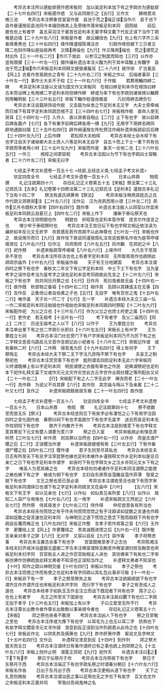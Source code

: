 <!-- { "loadSidebar": true } -->
　　考异古本注所以感蚍蜉感作惑宋板同　加以粱足利本加下有之字疏亦为感蚍蜉【二十七叶右四行】宋板感作惑　又与此同故引之【五行】又作文
　　餙棺君龙帷三池
　　考异古本注桺象宫室室作屋　县池于荒之端正误当作爪　县于池下县作悬谨按前县池同今本缀则络其上及旁络作落宋板足利本同　因而结
　　前后披也也上有者字　盖五采羽注于翣首也足利本无翣字释文戴下代反正误下当作丁疏帷是边墙【二十九叶右八行】宋板是作者　故云纁纽也【九行】也上有六字齐三采者绛黄黒也【三十叶右四行】绛作降谨按陈澔注亦
　　引疏作绛但据下三贝者又降二也则作降似是姑俟再考　又降用缁也【九行】作又降用缁也　荒之谓荒之材出外【三十一叶右二行】作爪下放此　以参汉之制度而知也【三行】以作亦　竖有限摄【三十一叶左一行】摄作襵补遗古本注火黻为列于其中耳黻上有黼字　县池于荒之端作爪宋板足利本同释文披彼甫髲反【二十八叶】彼作徐　圹古冕反【同上】古冕作苦晃疏衣之青布【二十九叶右二行】宋板之作以　后缁者事异【三十叶左一行】事作士大夫不于绞【三十一叶右六行】于作揄
　　君葬用輴四綍二碑
　　考异足利本注是以文误为国文作又宋板同　在棺曰綍足利本作在棺饰曰綍　古本而设碑上有用绋二字足利本同但绋作綍　綍或为率下有也字疏则诸侯殡以輴葬则用輴明矣【三十三叶右五行】宋板下輴作辁谨按极是
　　凡封用綍去碑负引
　　考异古本注说载除饰说作脱　又击鼓为纵舍之节足利本无又字　大夫士旁牵缄而已缄下有耳字足利本同疏恐棺不正【三十四叶右七行】宋板棺作柩　直命入使无哭耳【三十四叶左一行】入作人　直以哭者自相止【二行】止下有也字　故以前碑后碑各鹿卢【七行】各下有重字前碑后碑各用一绋【九行】无用字下用綍去碑同　辟地通路曰隧【三十五叶右四行】辟作阙谨按左传杜预注作阙补遗宋板疏前后后碑【三十四叶左九行】上后作碑
　　君松椁大夫柏椁
　　考异古本经士杂木椁下有也字注自天子诸侯卿大夫士庶人六等足利本无自字　自五十而上下士一重下共有也字疏而卑者用小材【三十五叶左九叶】宋板而作是　象天一合地二也【三十六叶右五行】一作三
　　棺椁之间君容柷
　　考异古本注因以为节下有也字疏曰士容甒者【二十六叶左二行】宋板无曰字

　　七经孟子考文补遗卷一百五十七
<经部,五经总义类,七经孟子考文补遗>
　　钦定四库全书
　　七经孟子考文补遗卷一百五十八
　　日本山井鼎
　　物观　撰
　　礼记注疏第四十六
　　存旧礼记正义卷第五十五【宋板】祭法第二十三礼记郑氏注【古本】礼记卷第十四祭法第二十三礼记郑氏注【足利本】谨按古本礼记下当有十四二字
　　祭法有虞氏禘黄帝【祭法】
　　考异宋板注稍用其姓氏之氏作代疏又郊祭郑注【二叶左八行】注作云　汉为尧夙而用火德【三叶左二行】夙作又月令既秋大享帝【四叶右四行】既作季
　　补遗古本注殷人以郊契以作宜宋板足利本同疏云自夏已上【四叶左二行】宋板上作下
　　燔柴于泰坛祭天也
　　考异古本注坦明貌也作　　明貌也　折昭晢也足利本晢作晳　连言尔作连言之也
　　埋少牢于泰昭祭时也
　　考异古本注王宫日坛下有也字释文相近依注读为禳祈如羊反元文无祈字　坎若感反若作苦疏不以此神尊也【七叶左一行】宋板也作之　故说用币而已【九行】故作攻下故说同谨按周礼注攻说皆祭名作攻为是雩呼嗟嗟哭位【八叶右六行】位作泣　风师雨师【八叶左五行】风作飌　在郊祀之中【八行】祀作祭
　　补遗宋板疏雩呼嗟嗟【八叶右六行】上嗟作吁
　　大凡生于至其余不变也
　　考异古本注所存法也也上有者字足利本同　无所取焉焉作也疏明此禘郊宗庙外【十叶右九行】宋板庙作祖
　　天子有王分地建国
　　考异古本注谓四时之祭下有也字　春秋文二年文下有公字足利本同　中士下士下有也字　当为皇考字之误作显考当为皇考字之误也足利本显考同疏故此先言之【十二叶左六行】宋板之下有也字　则并同日月祭之也【七行】日作月　死曰鬼者故无庙【十四叶右一行】故作既　秋尝物之备祖【十四叶右二行】祖作具　及顾以其踈逺主在无事【四行】及作反　云鲁炀公者自伯禽之子也【五行】无自字　唯有百世之鬼【十五叶右二行】唯作虽　天子长一尺二寸【七行】无一字
　　补遗古本经大夫立三庙一坛一作二宋板足利本同注始祖也作祖始也宋板足利本同疏四时祭配【十二叶左九行】宋板配作祀　为父之立也【十三叶左八行】作为父立之也庶士府吏之属【十四叶右一行】吏作史　若无祖考【十五叶右一行】
　　考下有者字　及父二庙而已【同上】二作三　历说无祖考之人以下【八行】以作于
　　王为羣姓立社
　　考异古本注单出里下有之也二字疏引长职曰【十六叶左五行】宋板长上有州字
　　王为羣姓立七祠
　　考异古本注门灶在旁门下有户字宋板足利本同乃不为厉下有之也二字释文恶音乌路反元文音作言疏记此小祀者与【十八叶左二行】宋板记作谓　或有春秋二时【六行】二作两　得其鬼为厉【十九叶右四行】得上有何字
　　王下祭殇五
　　考异古本经大夫下祭二无下字注凡庶殇不祭下有也字
　　夫圣王之制祭祀也
　　考异古本注赏赏善下有也字　能刑谓去四防足利本无此六字宋板同　义终谓既禅上有以字足利本同　明民谓使之衣服有章也之作民　祀典谓祭祀也足利本下祀作礼释文菑下文或作灾元文灾作灾世此古丘字世作业疏社稷之等所配此又论【二十一叶右二】
　　【行】宋板配下有之人二字无此字　禅尧而老【二十一叶左一行】尧作舜　为说父不肖其罪【六行】其作则　其宗庙与殇以下及亲属【二十二叶又七行】及作之
　　补遗宋板疏鲧故居东裔【二十一叶左四行】故作放

　　七经孟子考文补遗卷一百五十八
　　钦定四库全书
　　七经孟子考文补遗卷一百五十九
　　日本山井鼎
　　物观　撰
　　礼记注疏第四十七
　　祭不欲数至而尝无乐【祭义】
　　考异古本经怠则忘下有矣字必有凄怆之心下有焉字注因四时之变化因作由　春祭曰祠下有也字盖脱尔下有也字无盖字　送去而哀足利本去作徃阴阳下有也字
　　致齐于内散齐于外
　　考异古本注屈到嗜芰下有也字释文芰其寄反下元文有楚人谓菱为芰六字
　　祭之日入室
　　考异宋板疏必有悚息肃听然【三叶左七行】听作肃　则吉祭以当然也【四叶右一行】以作亦　而皇氏谓尸稷之后【二行】正误稷当作谡
　　补遗宋板疏僾僾髣髣【三叶左五行】下髣作髴　谓尸稷之后【四叶右二行】稷作谡
　　君子生则至尽其私也
　　考异古本经言夫日志有所至夫下有忌字注享犹祭也飨也足利本飨作乡谨按释文作乡足利本似是忌日亲亡之日下有也字足利本作谓字　如丧时下有也字释文乡之注乡并同元文乡下有之字
　　唯圣人为至其飨之也
　　考异古本经勿勿诸诸作乎足利本同注谓祭之能使之飨也飨下有之字　飨或为相下有也字　主妇自东房荐韭菹醢韭菹作菲薄　慤爱之貌下有也字
　　文王之祭也至已至必哀
　　考异古本注谓夜至旦也夜下有而字宋板足利本同谓绎日也谓下有之字足利本同疏言文在庙中【六叶】
　　【左六行】宋板文下有王字　如以见亲也【七行】以作似　如似真见亲所爱【八行】似作以　故知二人容尸与侑侑也【七叶右八行】无一侑字
　　补遗宋板疏文王然祀之【六叶左七行】然作祭　侍其夜发夕【七叶右三行】侍作得
　　仲尼尝至各有所当也
　　考异古本经夫何慌惚之有乎作夫何慌慌惚惚之有乎注趋读如促数之言速也作趋读如促数之促言速也足利本同　与神明交之道下慌惚之思念下慤而趋趋下共有也字疏自反覆而脩正也【八叶左四行】宋板正作整　言孝子若作宾客之容【六行】无作字　更覆结上文【同上】作更覆结之　贵其诚既进馈之后【九叶右一行】既作敬　言亲亲对孝子之辞【八行】无对字　又容以自反【九行】容作客
　　孝子将祭虑事
　　考异古本注兼念余事下有也字
　　宫室既脩至孝子之志也
　　考异陈澔注本经夫妇齐戒沐浴盛服无盛服二字古本注脩室谓除及黝垩作脩室谓扫除及黝垩也宋板足利本扫字同　百官助主人进之作百官助相主人进也　其彷佛来下有矣也二字宋板彷佛作仿佛疏放此释文弗者不知深也正误知当作之
　　补遗释文弗者不知深也【十叶】知作之疏以神明交接【十叶左四行】宋板以作似
　　孝子之祭也
　　考异古本注而使之作而有使之也足利本有字同疏以其礼包众事非可极【十一叶右一行】宋板非下有一字
　　孝子之祭至祭失之矣
　　考异古本注欲婉顺貌下有也字　谓齐庄作齐谓齐庄也宋板足利本齐字同　而衍字下有也字
　　孝子之有至成人之道也
　　考异古本经孝子如执玉玉作圭注立而诎下既冠者下共有也字　孺子之心也也上有者字
　　先王之所至天下国家也
　　考异古本注故曰覇下有也已二字疏无加于孝乎【十三叶右五行】宋板加上有以字
　　子曰立爱至无所不行
　　考异古本注尊长出教令者作尊长出敎敎以事亲顺令者也
　　存旧礼记正义卷第五十六【宋板】
　　郊之祭也丧者不敢哭
　　考异古本注凶人下有也字
　　祭之日至敬之至也
　　考异古本注序或为豫下有也字　以耳毛为上也无以耳二字　防熟也下有矣字释文爓音寻元文寻作燖　泄息到反正误到当作列疏君从此待之也【十四叶左七行】宋板此作北　以供炙胙及焫箫也【九行】胙作肝箫作萧　案说文及字林文【十五叶右四行】文作云
　　补遗释文泄息到反【十四叶】到作列
　　郊之祭大报天而主日
　　考异古本注谓终日有事作谓终日有之事也疏上则郊祭之礼【十五叶左八行】宋板上则作止明　谓夏正郊祀【九行】祀作天
　　补遗古本注曰之下下有字
　　祭日于坛祭月于坎
　　考异古本注月照夜下有也字
　　祭日于东祭月于西
　　考异古本注端正下有也字疏名祭之时谓春分朝日【十六叶左六行】宋板名作各
　　日出于东月出于西
　　考异古本注更相从道下有也字
　　天下之礼至则微矣
　　考异古本注谓治民之事以足用也无之字也下有矣字　互文也文作之宋板足利本正嘉并同
　　宰我曰吾闻鬼神之名
